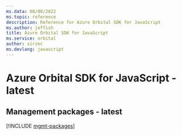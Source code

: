 ```yaml
---
ms.data: 08/08/2022
ms.topic: reference
description: Reference for Azure Orbital SDK for JavaScript
ms.author: jeffish
title: Azure Orbital SDK for JavaScript
ms.service: orbital
author: xirzec
ms.devlang: javascript
---
```

# Azure Orbital SDK for JavaScript - latest

## Management packages - latest
[!INCLUDE [mgmt-packages](orbital-mgmt-index.md)]